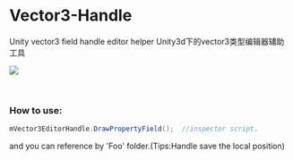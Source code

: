 # Vector3-Handle
Unity vector3 field handle editor helper Unity3d下的vector3类型编辑器辅助工具

![](https://github.com/hont127/Vector3-Handle/blob/master/Preview.gif)

</br>

### How to use:
```C#
mVector3EditorHandle.DrawPropertyField();  //inspector script.
```
and you can reference by 'Foo' folder.(Tips:Handle save the local position)
